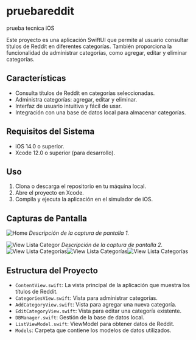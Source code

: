 # pruebareddit
prueba tecnica iOS

Este proyecto es una aplicación SwiftUI que permite al usuario consultar títulos de Reddit en diferentes categorías. También proporciona la funcionalidad de administrar categorías, como agregar, editar y eliminar categorías.

## Características

- Consulta títulos de Reddit en categorías seleccionadas.
- Administra categorías: agregar, editar y eliminar.
- Interfaz de usuario intuitiva y fácil de usar.
- Integración con una base de datos local para almacenar categorías.

## Requisitos del Sistema

- iOS 14.0 o superior.
- Xcode 12.0 o superior (para desarrollo).

## Uso

1. Clona o descarga el repositorio en tu máquina local.
2. Abre el proyecto en Xcode.
3. Compila y ejecuta la aplicación en el simulador de iOS.

## Capturas de Pantalla

![Home](screenshots/SS1.png)
*Descripción de la captura de pantalla 1.*

![View Lista Categor](screenshots/SS2.png)
*Descripción de la captura de pantalla 2.*
![View Lista Categorías](screenshots/SS3.png)![View Lista Categorías](screenshots/SS4.png)![View Lista Categorías](screenshots/SS5.png)


## Estructura del Proyecto

- `ContentView.swift`: La vista principal de la aplicación que muestra los títulos de Reddit.
- `CategoriesView.swift`: Vista para administrar categorías.
- `AddCategoryView.swift`: Vista para agregar una nueva categoría.
- `EditCategoryView.swift`: Vista para editar una categoría existente.
- `DBManager.swift`: Gestión de la base de datos local.
- `ListViewModel.swift`: ViewModel para obtener datos de Reddit.
- `Models`: Carpeta que contiene los modelos de datos utilizados.
